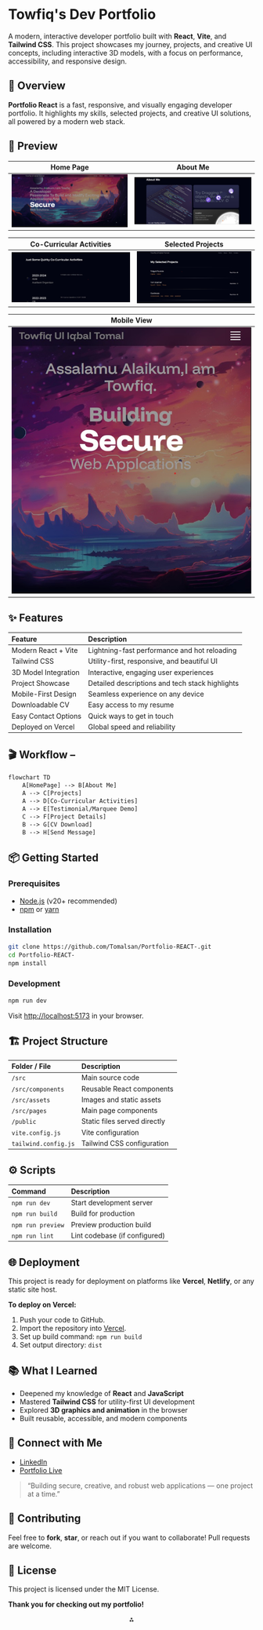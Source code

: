 

# Towfiq's Dev Portfolio
A modern, interactive developer portfolio built with **React**, **Vite**, and **Tailwind CSS**. This project showcases my journey, projects, and creative UI concepts, including interactive 3D models, with a focus on performance, accessibility, and responsive design.

## 🚀 Overview

**Portfolio React** is a fast, responsive, and visually engaging developer portfolio. It highlights my skills, selected projects, and creative UI solutions, all powered by a modern web stack.

## 📸 Preview

| Home Page | About Me |
|-----------|----------|
| ![Home](https://raw.githubusercontent.com/Tomalsan/Portfolio-REACT-/main/public/assets/Home.jpg) | ![About Me](https://raw.githubusercontent.com/Tomalsan/Portfolio-REACT-/main/public/assets/About%20Me%20.jpg) |

| Co-Curricular Activities | Selected Projects |
|-------------------------|-------------------|
| ![Co-Curricular](https://raw.githubusercontent.com/Tomalsan/Portfolio-REACT-/main/public/assets/Co-Curricular%20Activities.jpg) | ![Selected Projects](https://raw.githubusercontent.com/Tomalsan/Portfolio-REACT-/main/public/assets/Selected%20Projects.jpg) |

| Mobile View |
|-------------|
| ![Mobile View](https://raw.githubusercontent.com/Tomalsan/Portfolio-REACT-/main/public/assets/Mobile%20View.jpg) |

## ✨ Features

| Feature | Description |
| :-- | :-- |
| Modern React + Vite | Lightning-fast performance and hot reloading |
| Tailwind CSS | Utility-first, responsive, and beautiful UI |
| 3D Model Integration | Interactive, engaging user experiences |
| Project Showcase | Detailed descriptions and tech stack highlights |
| Mobile-First Design | Seamless experience on any device |
| Downloadable CV | Easy access to my resume |
| Easy Contact Options | Quick ways to get in touch |
| Deployed on Vercel | Global speed and reliability |

## 🎬 Workflow –



```mermaid
flowchart TD
    A[HomePage] --> B[About Me]
    A --> C[Projects]
    A --> D[Co-Curricular Activities]
    A --> E[Testimonial/Marquee Demo]
    C --> F[Project Details]
    B --> G[CV Download]
    B --> H[Send Message]
```



## 📦 Getting Started

### Prerequisites

- [Node.js](https://nodejs.org/) (v20+ recommended)
- [npm](https://www.npmjs.com/) or [yarn](https://yarnpkg.com/)


### Installation

```bash
git clone https://github.com/Tomalsan/Portfolio-REACT-.git
cd Portfolio-REACT-
npm install
```


### Development

```bash
npm run dev
```

Visit [http://localhost:5173](http://localhost:5173) in your browser.

## 🏗️ Project Structure

| Folder / File | Description |
| :-- | :-- |
| `/src` | Main source code |
| `/src/components` | Reusable React components |
| `/src/assets` | Images and static assets |
| `/src/pages` | Main page components |
| `/public` | Static files served directly |
| `vite.config.js` | Vite configuration |
| `tailwind.config.js` | Tailwind CSS configuration |

## ⚙️ Scripts

| Command | Description |
| :-- | :-- |
| `npm run dev` | Start development server |
| `npm run build` | Build for production |
| `npm run preview` | Preview production build |
| `npm run lint` | Lint codebase (if configured) |

## 🌐 Deployment

This project is ready for deployment on platforms like **Vercel**, **Netlify**, or any static site host.

**To deploy on Vercel:**

1. Push your code to GitHub.
2. Import the repository into [Vercel](https://vercel.com/).
3. Set up build command: `npm run build`
4. Set output directory: `dist`

## 📚 What I Learned

- Deepened my knowledge of **React** and **JavaScript**
- Mastered **Tailwind CSS** for utility-first UI development
- Explored **3D graphics and animation** in the browser
- Built reusable, accessible, and modern components


## 🤝 Connect with Me

- [LinkedIn](https://www.linkedin.com/in/towfiq-ul-iqbal-tomal-11a875246/)
- [Portfolio Live](https://portfolio-react-iota-eight.vercel.app/)

> “Building secure, creative, and robust web applications — one project at a time.”

## 🙌 Contributing

Feel free to **fork**, **star**, or reach out if you want to collaborate!
Pull requests are welcome.

## 📄 License

This project is licensed under the MIT License.



**Thank you for checking out my portfolio!**

<div style="text-align: center">⁂</div>

[^1]: https://r2cdn.perplexity.ai/pplx-full-logo-primary-dark@2x.png

